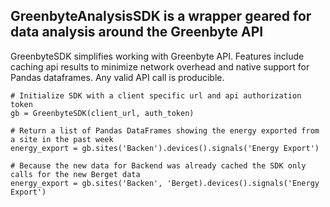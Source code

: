 ## GreenbyteAnalysisSDK is a wrapper geared for data analysis around the Greenbyte API

GreenbyteSDK simplifies working with Greenbyte API. Features include caching api results to minimize network overhead and native support for Pandas dataframes. Any valid API call is producible.

```
# Initialize SDK with a client specific url and api authorization token
gb = GreenbyteSDK(client_url, auth_token)

# Return a list of Pandas DataFrames showing the energy exported from a site in the past week 
energy_export = gb.sites('Backen').devices().signals('Energy Export')

# Because the new data for Backend was already cached the SDK only calls for the new Berget data
energy_export = gb.sites('Backen', 'Berget).devices().signals('Energy Export')

```
